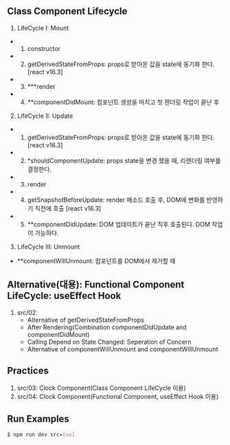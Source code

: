 ## Class Component Lifecycle
1.  LifeCycle I: Mount 
   - 01. constructor
   - 02. getDerivedStateFromProps: props로 받아온 값을 state에 동기화 한다. [react v16.3]
   - 03. ***render
   - 04. **componentDidMount: 컴포넌트 생성을 마치고 첫 렌더링 작업이 끝난 후

2.  LifeCycle II: Update 
   - 01. getDerivedStateFromProps: props로 받아온 값을 state에 동기화 한다. [react v16.3]
   - 02. *shouldComponentUpdate: props state을 변경 했을 때, 리렌더링 여부를 결정한다.
   - 03. render
   - 04. getSnapshotBeforeUpdate: render 메소드 호출 후, DOM에 변화를 반영하기 직전에 호출 [react v16.3]
   - 05. **componentDidUpdate: DOM 업데이트가 끝난 직후 호출된다. DOM 작업이 가능하다.

3.  LifeCycle III: Unmount
   - **componentWillUnmount: 컴포넌트를 DOM에서 제거할 때
   
## Alternative(대용): Functional Component LifeCycle: useEffect Hook
1. src/02:
    - Alternative of getDerivedStateFromProps
    - After Rendering(Combination componentDidUpdate and componentDidMount)
    - Calling Depend on State Changed: Seperation of Concern
    - Alternative of componentWillUnmount and componentWillUnmount

## Practices
1. src/03: Clock Component(Class Component LifeCycle 이용)
2. src/04: Clock Component(Functional Component, useEffect Hook 이용)

## Run Examples
```bash
$ npm run dev src=[no]
```